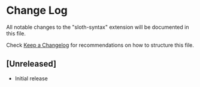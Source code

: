 # Change Log

All notable changes to the "sloth-syntax" extension will be documented in this file.

Check [Keep a Changelog](http://keepachangelog.com/) for recommendations on how to structure this file.

## [Unreleased]

- Initial release
